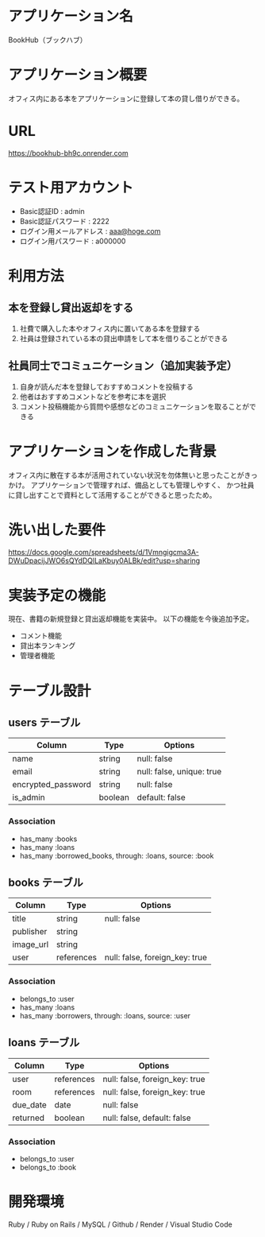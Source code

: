 # アプリケーション名
BookHub（ブックハブ）

# アプリケーション概要
オフィス内にある本をアプリケーションに登録して本の貸し借りができる。

# URL
https://bookhub-bh9c.onrender.com

# テスト用アカウント
- Basic認証ID : admin
- Basic認証パスワード : 2222
- ログイン用メールアドレス : aaa@hoge.com
- ログイン用パスワード : a000000 

# 利用方法

## 本を登録し貸出返却をする
1. 社費で購入した本やオフィス内に置いてある本を登録する
2. 社員は登録されている本の貸出申請をして本を借りることができる

## 社員同士でコミュニケーション（追加実装予定）
1. 自身が読んだ本を登録しておすすめコメントを投稿する
2. 他者はおすすめコメントなどを参考に本を選択
3. コメント投稿機能から質問や感想などのコミュニケーションを取ることができる

# アプリケーションを作成した背景
オフィス内に散在する本が活用されていない状況を勿体無いと思ったことがきっかけ。
アプリケーションで管理すれば、備品としても管理しやすく、
かつ社員に貸し出すことで資料として活用することができると思ったため。

# 洗い出した要件
https://docs.google.com/spreadsheets/d/1Vmngigcma3A-DWuDpacijJWO6sQYdDQlLaKbuy0ALBk/edit?usp=sharing

# 実装予定の機能
現在、書籍の新規登録と貸出返却機能を実装中。
以下の機能を今後追加予定。
- コメント機能
- 貸出本ランキング
- 管理者機能

# テーブル設計

## users テーブル

| Column             | Type   | Options     |
| ------------------ | ------ | ----------- |
| name               | string | null: false |
| email              | string | null: false, unique: true |
| encrypted_password | string | null: false |
| is_admin           | boolean | default: false |

### Association

- has_many :books
- has_many :loans
- has_many :borrowed_books, through: :loans, source: :book

## books テーブル

| Column | Type   | Options     |
| ------ | ------ | ----------- |
| title  | string | null: false |
| publisher  | string |         |
| image_url  | string |         |
| user       | references | null: false, foreign_key: true |

### Association

- belongs_to :user
- has_many :loans
- has_many :borrowers, through: :loans, source: :user

## loans テーブル

| Column | Type       | Options                        |
| ------ | ---------- | ------------------------------ |
| user   | references | null: false, foreign_key: true |
| room   | references | null: false, foreign_key: true |
| due_date   | date   | null: false |
| returned   | boolean   | null: false, default: false |

### Association

- belongs_to :user
- belongs_to :book


# 開発環境
Ruby / Ruby on Rails / MySQL / Github / Render / Visual Studio Code